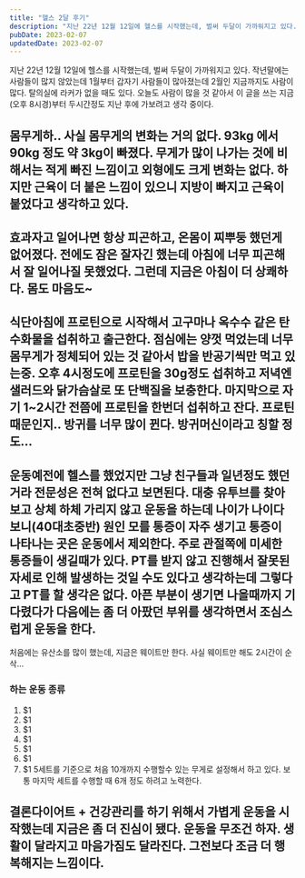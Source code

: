 ```yaml
---
title: "헬스 2달 후기"
description: "지난 22년 12월 12일에 헬스를 시작했는데, 벌써 두달이 가까워지고 있다. 작년말에는 사람들이 많지 않았는데 1월부터 갑자기 사람들이 많아졌는데 2월인 지금까지도 사람이 많다. 탈의실에 라커가 없을 때도 있다. 오늘도 사람이 많을 것 같아서 이 글을 쓰는 지금(오후 8시경)부터 두시..."
pubDate: 2023-02-07
updatedDate: 2023-02-07
---
```


지난 22년 12월 12일에 헬스를 시작했는데, 벌써 두달이 가까워지고 있다. 작년말에는 사람들이 많지 않았는데 1월부터 갑자기 사람들이 많아졌는데 2월인 지금까지도 사람이 많다. 탈의실에 라커가 없을 때도 있다. 오늘도 사람이 많을 것 같아서 이 글을 쓰는 지금(오후 8시경)부터 두시간정도 지난 후에 가보려고 생각 중이다.

## 몸무게하.. 사실 몸무게의 변화는 거의 없다. 93kg 에서 90kg 정도 약 3kg이 빠졌다. 무게가 많이 나가는 것에 비해서는 적게 빠진 느낌이고 외형에도 크게 변화는 없다. 하지만 근육이 더 붙은 느낌이 있으니 지방이 빠지고 근육이 붙었다고 생각하고 있다.

## 효과자고 일어나면 항상 피곤하고, 온몸이 찌뿌둥 했던게 없어졌다. 전에도 잠은 잘자긴 했는데 아침에 너무 피곤해서 잘 일어나질 못했었다. 그런데 지금은 아침이 더 상쾌하다. 몸도 마음도~

## 식단아침에 프로틴으로 시작해서 고구마나 옥수수 같은 탄수화물을 섭취하고 출근한다. 점심에는 양껏 먹었는데 너무 몸무게가 정체되어 있는 것 같아서 밥을 반공기씩만 먹고 있는중. 오후 4시정도에 프로틴을 30g정도 섭취하고 저녁엔 샐러드와 닭가슴살로 또 단백질을 보충한다. 마지막으로 자기 1~2시간 전쯤에 프로틴을 한번더 섭취하고 잔다. 프로틴 때문인지.. 방귀를 너무 많이 뀐다. 방귀머신이라고 칭할 정도...

## 운동예전에 헬스를 했었지만 그냥 친구들과 일년정도 했던 거라 전문성은 전혀 없다고 보면된다. 대충 유투브를 찾아보고 상체 하체 가리지 않고 운동을 하는데 나이가 나이다 보니(40대초중반) 원인 모를 통증이 자주 생기고 통증이 나타나는 곳은 운동에서 제외한다. 주로 관절쪽에 미세한 통증들이 생길때가 있다. PT를 받지 않고 진행해서 잘못된 자세로 인해 발생하는 것일 수도 있다고 생각하는데 그렇다고 PT를 할 생각은 없다. 아픈 부분이 생기면 나을때까지 기다렸다가 다음에는 좀 더 아팠던 부위를 생각하면서 조심스럽게 운동을 한다.

처음에는 유산소를 많이 했는데, 지금은 웨이트만 한다. 사실 웨이트만 해도 2시간이 순삭...

### 하는 운동 종류

1. $1
2. $1
3. $1
4. $1
5. $1
6. $1
7. $1
5세트를 기준으로 처음 10개까지 수행할수 있는 무게로 설정해서 하고 있다. 보통 마지막 세트를 수행할 때 6개 정도 하려고 노력한다.

## 결론다이어트 + 건강관리를 하기 위해서 가볍게 운동을 시작했는데 지금은 좀 더 진심이 됐다. 운동을 무조건 하자. 생활이 달라지고 마음가짐도 달라진다. 그전보다 조금 더 행복해지는 느낌이다.